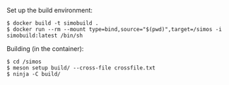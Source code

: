 Set up the build environment:
```
$ docker build -t simobuild .
$ docker run --rm --mount type=bind,source="$(pwd)",target=/simos -i simobuild:latest /bin/sh
```

Building (in the container):
```
$ cd /simos
$ meson setup build/ --cross-file crossfile.txt
$ ninja -C build/
```